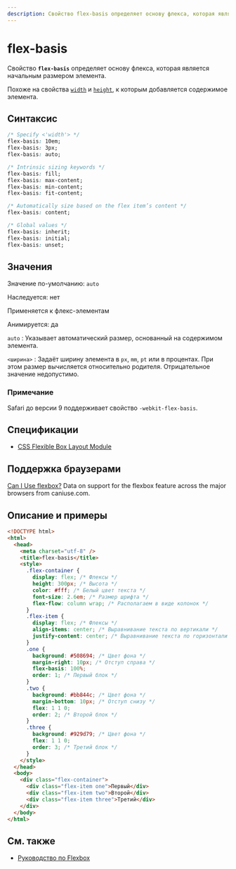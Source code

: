 ```yaml
---
description: Свойство flex-basis определяет основу флекса, которая является начальным размером элемента
---
```


# flex-basis

Свойство **`flex-basis`** определяет основу флекса, которая является начальным размером элемента.

Похоже на свойства [`width`](width.md) и [`height`](height.md), к которым добавляется содержимое элемента.

## Синтаксис

```css
/* Specify <'width'> */
flex-basis: 10em;
flex-basis: 3px;
flex-basis: auto;

/* Intrinsic sizing keywords */
flex-basis: fill;
flex-basis: max-content;
flex-basis: min-content;
flex-basis: fit-content;

/* Automatically size based on the flex item’s content */
flex-basis: content;

/* Global values */
flex-basis: inherit;
flex-basis: initial;
flex-basis: unset;
```

## Значения

Значение по-умолчанию: `auto`

Наследуется: нет

Применяется к флекс-элементам

Анимируется: да

`auto`
: Указывает автоматический размер, основанный на содержимом элемента.

`<ширина>`
: Задаёт ширину элемента в `px`, `mm`, `pt` или в процентах. При этом размер вычисляется относительно родителя. Отрицательное значение недопустимо.

### Примечание

Safari до версии 9 поддерживает свойство `-webkit-flex-basis`.

## Спецификации

- [CSS Flexible Box Layout Module](https://www.w3.org/TR/css-flexbox/#propdef-flex-basis)

## Поддержка браузерами

<p class="ciu_embed" data-feature="flexbox" data-periods="future_1,current,past_1,past_2">
  <a href="http://caniuse.com/#feat=flexbox">Can I Use flexbox?</a> Data on support for the flexbox feature across the major browsers from caniuse.com.
</p>

## Описание и примеры

```html
<!DOCTYPE html>
<html>
  <head>
    <meta charset="utf-8" />
    <title>flex-basis</title>
    <style>
      .flex-container {
        display: flex; /* Флексы */
        height: 300px; /* Высота */
        color: #fff; /* Белый цвет текста */
        font-size: 2.6em; /* Размер шрифта */
        flex-flow: column wrap; /* Располагаем в виде колонок */
      }
      .flex-item {
        display: flex; /* Флексы */
        align-items: center; /* Выравнивание текста по вертикали */
        justify-content: center; /* Выравнивание текста по горизонтали */
      }
      .one {
        background: #508694; /* Цвет фона */
        margin-right: 10px; /* Отступ справа */
        flex-basis: 100%;
        order: 1; /* Первый блок */
      }
      .two {
        background: #bb844c; /* Цвет фона */
        margin-bottom: 10px; /* Отступ снизу */
        flex: 1 1 0;
        order: 2; /* Второй блок */
      }
      .three {
        background: #929d79; /* Цвет фона */
        flex: 1 1 0;
        order: 3; /* Третий блок */
      }
    </style>
  </head>
  <body>
    <div class="flex-container">
      <div class="flex-item one">Первый</div>
      <div class="flex-item two">Второй</div>
      <div class="flex-item three">Третий</div>
    </div>
  </body>
</html>
```

## См. также

- [Руководство по Flexbox](flex-guide/flex-1.md)
